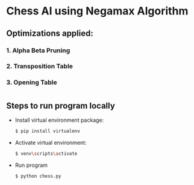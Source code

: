 # Chess AI using Negamax Algorithm

## Optimizations applied:
### 1. Alpha Beta Pruning
### 2. Transposition Table
### 3. Opening Table

#

## Steps to run program locally
- Install virtual environment package:
    ```bash
    $ pip install virtualenv
	```

- Activate virtual environment:
    ```bash
    $ venv\scripts\activate
	```

- Run program
	```bash
	$ python chess.py